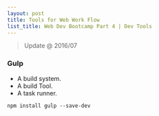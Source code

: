 ```yaml
---
layout: post
title: Tools for Web Work Flow
list_title: Web Dev Bootcamp Part 4 | Dev Tools
---
```


> Update @ 2016/07

### Gulp

- A build system.
- A build Tool.
- A task runner.

```
npm install gulp --save-dev
```





